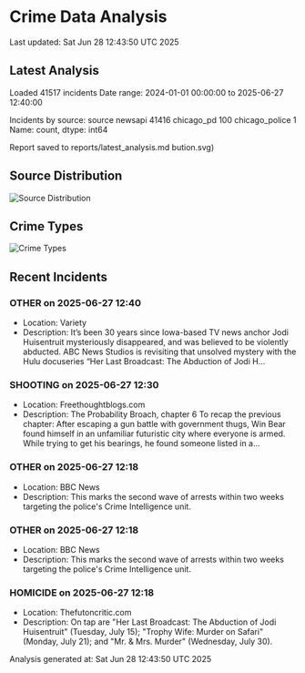 # Crime Data Analysis
Last updated: Sat Jun 28 12:43:50 UTC 2025

## Latest Analysis

Loaded 41517 incidents
Date range: 2024-01-01 00:00:00 to 2025-06-27 12:40:00

Incidents by source:
source
newsapi           41416
chicago_pd          100
chicago_police        1
Name: count, dtype: int64

Report saved to reports/latest_analysis.md
bution.svg)

## Source Distribution
![Source Distribution](images/source_distribution.svg)

## Crime Types
![Crime Types](images/crime_types.svg)

## Recent Incidents

### OTHER on 2025-06-27 12:40
- Location: Variety
- Description: It’s been 30 years since Iowa-based TV news anchor Jodi Huisentruit mysteriously disappeared, and was believed to be violently abducted. ABC News Studios is revisiting that unsolved mystery with the Hulu docuseries “Her Last Broadcast: The Abduction of Jodi H…


### SHOOTING on 2025-06-27 12:30
- Location: Freethoughtblogs.com
- Description: The Probability Broach, chapter 6 To recap the previous chapter: After escaping a gun battle with government thugs, Win Bear found himself in an unfamiliar futuristic city where everyone is armed. While trying to get his bearings, he found someone listed in a…


### OTHER on 2025-06-27 12:18
- Location: BBC News
- Description: This marks the second wave of arrests within two weeks targeting the police's Crime Intelligence unit.


### OTHER on 2025-06-27 12:18
- Location: BBC News
- Description: This marks the second wave of arrests within two weeks targeting the police's Crime Intelligence unit.


### HOMICIDE on 2025-06-27 12:18
- Location: Thefutoncritic.com
- Description: On tap are "Her Last Broadcast: The Abduction of Jodi Huisentruit" (Tuesday, July 15); "Trophy Wife: Murder on Safari" (Monday, July 21); and "Mr. & Mrs. Murder" (Wednesday, July 30).

Analysis generated at: Sat Jun 28 12:43:50 UTC 2025
